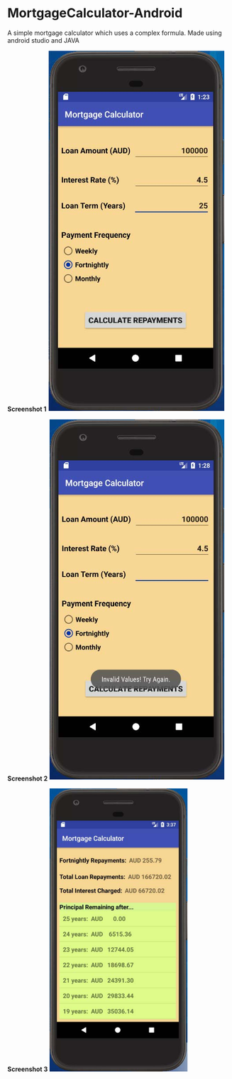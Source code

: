 # MortgageCalculator-Android
A simple mortgage calculator which uses a complex formula. Made using android studio and JAVA

**Screenshot 1**
![](i1.PNG)

**Screenshot 2**
![](i2.PNG)

**Screenshot 3**
![](i3.PNG)
